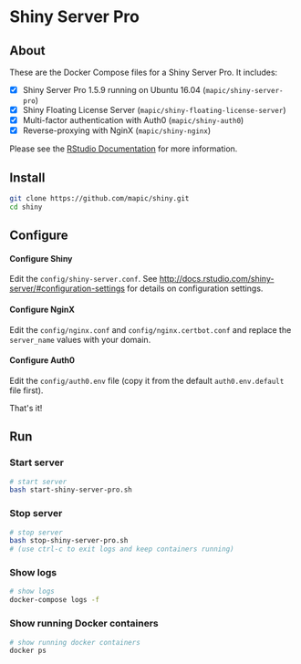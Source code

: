 # Shiny Server Pro

## About

These are the Docker Compose files for a Shiny Server Pro. It includes:
- [x] Shiny Server Pro 1.5.9 running on Ubuntu 16.04 (`mapic/shiny-server-pro`)
- [x] Shiny Floating License Server (`mapic/shiny-floating-license-server`)
- [x] Multi-factor authentication with Auth0 (`mapic/shiny-auth0`)
- [x] Reverse-proxying with NginX (`mapic/shiny-nginx`)

Please see the [RStudio Documentation](http://docs.rstudio.com/shiny-server/) for more information.

## Install

```bash
git clone https://github.com/mapic/shiny.git
cd shiny

```

## Configure

#### Configure Shiny
Edit the `config/shiny-server.conf`. See http://docs.rstudio.com/shiny-server/#configuration-settings for details on configuration settings.


#### Configure NginX
Edit the `config/nginx.conf` and `config/nginx.certbot.conf` and replace the `server_name` values with your domain.

#### Configure Auth0
Edit the `config/auth0.env` file (copy it from the default `auth0.env.default` file first).

That's it!

## Run
### Start server

```bash
# start server
bash start-shiny-server-pro.sh
```

### Stop server
```bash
# stop server
bash stop-shiny-server-pro.sh
# (use ctrl-c to exit logs and keep containers running)
```

### Show logs
```bash
# show logs
docker-compose logs -f
```

### Show running Docker containers
```bash
# show running docker containers
docker ps
```
